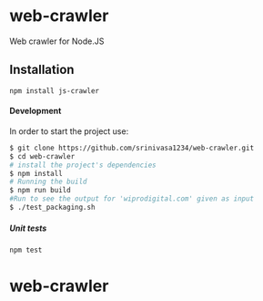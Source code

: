 web-crawler
==========

Web crawler for Node.JS

## Installation

```
npm install js-crawler
```

#### Development


In order to start the project use:

```bash
$ git clone https://github.com/srinivasa1234/web-crawler.git
$ cd web-crawler
# install the project's dependencies
$ npm install
# Running the build
$ npm run build
#Run to see the output for 'wiprodigital.com' given as input
$ ./test_packaging.sh
```


##### Unit tests

`npm test`

# web-crawler
